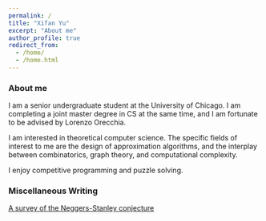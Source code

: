 ```yaml
---
permalink: /
title: "Xifan Yu"
excerpt: "About me"
author_profile: true
redirect_from: 
  - /home/
  - /home.html
---
```



### About me

I am a senior undergraduate student at the University of Chicago. I am completing a joint master degree in CS at the same time, and I am fortunate to be advised by Lorenzo Orecchia.

I am interested in theoretical computer science. The specific fields of interest to me are the design of approximation algorithms, and the interplay between combinatorics, graph theory, and computational complexity.

I enjoy competitive programming and puzzle solving.


### Miscellaneous Writing

[A survey of the Neggers-Stanley conjecture](https://xifanyu.github.io/files/A_Survey_Of_The_Neggers-Stanley_Conjecture.pdf)



